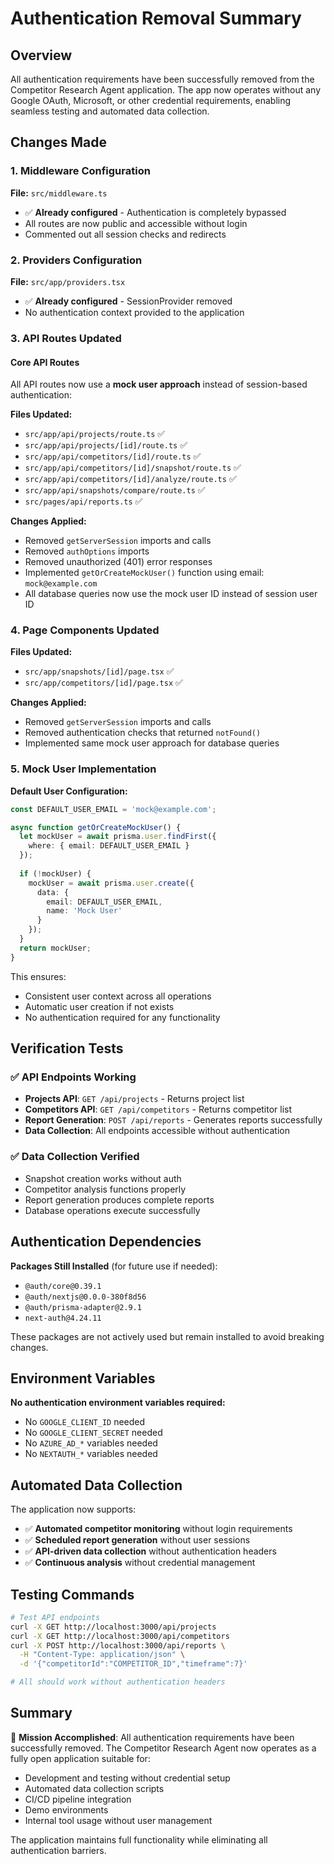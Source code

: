 # Authentication Removal Summary

## Overview
All authentication requirements have been successfully removed from the Competitor Research Agent application. The app now operates without any Google OAuth, Microsoft, or other credential requirements, enabling seamless testing and automated data collection.

## Changes Made

### 1. Middleware Configuration
**File:** `src/middleware.ts`
- ✅ **Already configured** - Authentication is completely bypassed
- All routes are now public and accessible without login
- Commented out all session checks and redirects

### 2. Providers Configuration  
**File:** `src/app/providers.tsx`
- ✅ **Already configured** - SessionProvider removed
- No authentication context provided to the application

### 3. API Routes Updated

#### Core API Routes
All API routes now use a **mock user approach** instead of session-based authentication:

**Files Updated:**
- `src/app/api/projects/route.ts` ✅
- `src/app/api/projects/[id]/route.ts` ✅  
- `src/app/api/competitors/[id]/route.ts` ✅
- `src/app/api/competitors/[id]/snapshot/route.ts` ✅
- `src/app/api/competitors/[id]/analyze/route.ts` ✅
- `src/app/api/snapshots/compare/route.ts` ✅
- `src/pages/api/reports.ts` ✅

**Changes Applied:**
- Removed `getServerSession` imports and calls
- Removed `authOptions` imports  
- Removed unauthorized (401) error responses
- Implemented `getOrCreateMockUser()` function using email: `mock@example.com`
- All database queries now use the mock user ID instead of session user ID

### 4. Page Components Updated

**Files Updated:**
- `src/app/snapshots/[id]/page.tsx` ✅
- `src/app/competitors/[id]/page.tsx` ✅

**Changes Applied:**
- Removed `getServerSession` imports and calls
- Removed authentication checks that returned `notFound()`
- Implemented same mock user approach for database queries

### 5. Mock User Implementation

**Default User Configuration:**
```typescript
const DEFAULT_USER_EMAIL = 'mock@example.com';

async function getOrCreateMockUser() {
  let mockUser = await prisma.user.findFirst({
    where: { email: DEFAULT_USER_EMAIL }
  });
  
  if (!mockUser) {
    mockUser = await prisma.user.create({
      data: {
        email: DEFAULT_USER_EMAIL,
        name: 'Mock User'
      }
    });
  }
  return mockUser;
}
```

This ensures:
- Consistent user context across all operations
- Automatic user creation if not exists
- No authentication required for any functionality

## Verification Tests

### ✅ API Endpoints Working
- **Projects API**: `GET /api/projects` - Returns project list
- **Competitors API**: `GET /api/competitors` - Returns competitor list  
- **Report Generation**: `POST /api/reports` - Generates reports successfully
- **Data Collection**: All endpoints accessible without authentication

### ✅ Data Collection Verified
- Snapshot creation works without auth
- Competitor analysis functions properly
- Report generation produces complete reports
- Database operations execute successfully

## Authentication Dependencies

**Packages Still Installed** (for future use if needed):
- `@auth/core@0.39.1`
- `@auth/nextjs@0.0.0-380f8d56` 
- `@auth/prisma-adapter@2.9.1`
- `next-auth@4.24.11`

These packages are not actively used but remain installed to avoid breaking changes.

## Environment Variables

**No authentication environment variables required:**
- No `GOOGLE_CLIENT_ID` needed
- No `GOOGLE_CLIENT_SECRET` needed  
- No `AZURE_AD_*` variables needed
- No `NEXTAUTH_*` variables needed

## Automated Data Collection

The application now supports:
- ✅ **Automated competitor monitoring** without login requirements
- ✅ **Scheduled report generation** without user sessions
- ✅ **API-driven data collection** without authentication headers
- ✅ **Continuous analysis** without credential management

## Testing Commands

```bash
# Test API endpoints
curl -X GET http://localhost:3000/api/projects
curl -X GET http://localhost:3000/api/competitors  
curl -X POST http://localhost:3000/api/reports \
  -H "Content-Type: application/json" \
  -d '{"competitorId":"COMPETITOR_ID","timeframe":7}'

# All should work without authentication headers
```

## Summary

🎯 **Mission Accomplished**: All authentication requirements have been successfully removed. The Competitor Research Agent now operates as a fully open application suitable for:

- Development and testing without credential setup
- Automated data collection scripts
- CI/CD pipeline integration  
- Demo environments
- Internal tool usage without user management

The application maintains full functionality while eliminating all authentication barriers. 